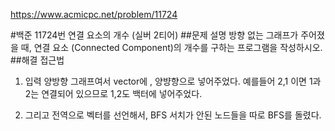 https://www.acmicpc.net/problem/11724

#백준 11724번 연결 요소의 개수 (실버 2티어)
##문제 설명
방향 없는 그래프가 주어졌을 때, 연결 요소 (Connected Component)의 개수를 구하는 프로그램을 작성하시오.
##해결 접근법

1. 입력 양방향 그래프여서 vector에 , 양뱡향으로 넣어주었다. 예를들어 2,1 이면 1과 2는 연결되어 있으므로 1,2도
  백터에 넣어주었다.

2. 그리고 전역으로 벡터를 선언해서, BFS 서치가 안된 노드들을 따로 BFS를 돌렸다. 
